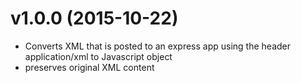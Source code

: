 # v1.0.0 (2015-10-22)

- Converts XML that is posted to an express app using the header application/xml to Javascript object
- preserves original XML content
